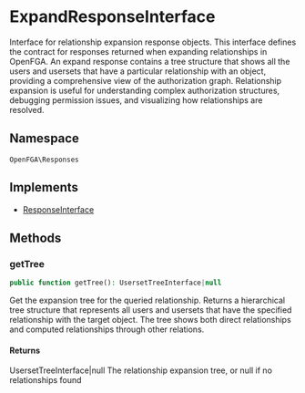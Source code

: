 # ExpandResponseInterface

Interface for relationship expansion response objects. This interface defines the contract for responses returned when expanding relationships in OpenFGA. An expand response contains a tree structure that shows all the users and usersets that have a particular relationship with an object, providing a comprehensive view of the authorization graph. Relationship expansion is useful for understanding complex authorization structures, debugging permission issues, and visualizing how relationships are resolved.

## Namespace
`OpenFGA\Responses`

## Implements
* [ResponseInterface](ResponseInterface.md)



## Methods
### getTree


```php
public function getTree(): UsersetTreeInterface|null
```

Get the expansion tree for the queried relationship. Returns a hierarchical tree structure that represents all users and usersets that have the specified relationship with the target object. The tree shows both direct relationships and computed relationships through other relations.


#### Returns
UsersetTreeInterface&#124;null
 The relationship expansion tree, or null if no relationships found

